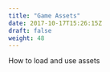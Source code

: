 ```yaml
---
title: "Game Assets"
date: 2017-10-17T15:26:15Z
draft: false
weight: 48
---
```


How to load and use assets
